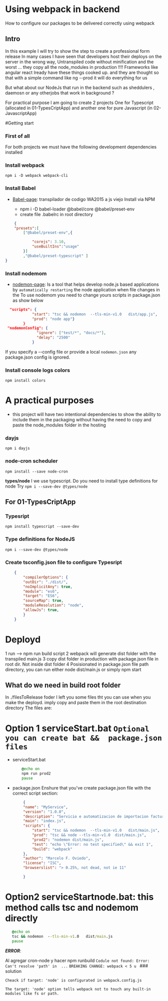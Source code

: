 # Using webpack in backend 
How to configure our packages to be delivered correctly using webpack

## Intro

In this example I will try to show the step to create a professional form release
In many cases I have seen that developers host their deploys on the server in the wrong way, Untranspiled code without minification and the worst ...
they copy all the node_modules in production !!!!
Frameworks like angular react lready have these things cooked up. and they are thought so that with a simple command like ng --prod it will do everything for us

But what about our NodeJs that run in the backend such as sheddulers , daemosn or any otherjobs that work in background ?

For practical purpose I am going to create 2 projects
     One for Typescript  (allocated in 01-TypesCriptApp) and  another one for pure  Javascript (in 02-JavascriptApp)


#Getting start 

### First of all 

For both projects we must have the following development dependencies installed

### Install webpack
    npm i -D webpack webpack-cli

### Install Babel 

- [Babel-page](https://babeljs.io/): transpilador de codigo WA2015 a js viejo
Install via NPM

    - npm i -D babel-loader @babel/core  @babel/preset-env 
    - create file .babelrc in root directory
```json
    {
    "presets":[
        ["@babel/preset-env",{

            "corejs": 3.10,
            "useBuiltIns":"usage"
        }]
        ,"@babel/preset-typescript" ]
}
```

### Install nodemom 
- [nodemon-page](https://www.npmjs.com/package/nodemon): Is a tool that helps develop node.js based applications by `automatically restarting` the node application when file changes in the 
    To use nodemom you need to change yours scripts in package.json as show below

 
```json
  "scripts": {
            "start": "tsc && nodemon  --tls-min-v1.0   dist/app.js",
            "prod": "node app"}
        }
 "nodemonConfig": {
              "ignore": ["test/*", "docs/*"],
              "delay": "2500"
            }
```
If you specify a --config file or provide a local `nodemon.json` any package.json config is ignored.

### Install console logs colors
    npm install colors

# A practical purposes

- this project will have two intentional dependencies to show the ability to include them in the packaging without having the need to copy and paste the node_modules folder in the hosting

### dayjs 

    npm i dayjs

### node-cron scheduler 
    npm install --save node-cron
    
 **types/node** I we use typescript.   Do you need to install type definitions for node Try `npm i --save-dev @types/node`


## For 01-TypesCriptApp 

### Typesript 

    npm install typescript --save-dev

### Type definitions for NodeJS

    npm i --save-dev @types/node

### Create tsconfig.json file to configure Typesript
```json
    {
        "compilerOptions": {
        "outDir": "./dist/",
        "noImplicitAny": true,
        "module": "es6",
        "target": "ES6",
        "sourceMap": true,
        "moduleResolution": "node",
        "allowJs": true,
        }
    }
```
# Deployd 

1 run --> npm run build script
2 webpack will generate dist folder with the transpiled main.js
3 copy dist folder in production with package.json file in root dir. Not inside dist folder
4 Posisionated in package.json file path directory, you can run either 
    node dist/main.js
        or simply
    npm start

## What do we need in build root folder
 
In ./filesToRelease foder I left you some files tht you can use when you make the deployd. imply copy and paste them in the root destination directory
The files are:

# Option 1 serviceStart.bat `Optional you can create bat &&  package.json files`
 - serviceStart.bat
    ```bat  
        @echo on
        npm run prod2
        pause
    ```
- package.json
   Enshure that you've create package.json file with the correct script section:
```json
        {
        "name": "MyService",
        "version": "1.0.0",
        "description": "Servicio e automatizacion de importacion facturas y socios mensual",
        "main": "index.js",
        "scripts": {
            "start": "tsc && nodemon  --tls-min-v1.0   dist/main.js",
            "prod": "tsc && node --tls-min-v1.0  dist/main.js",
            "prod2": "nodemon dist/main.js",
            "test": "echo \"Error: no test specified\" && exit 1",
            "build": "webpack"
        },
        "author": "Marcelo F. Oviedo",
        "license": "ISC",
        "browserslist": "> 0.25%, not dead, not ie 11"

        } 
```

# Option2 serviceStartnode.bat: this method calls tsc and nodemom directly

 ```bat  
    @echo on
    tsc && nodemon  --tls-min-v1.0   dist/main.js
    pause
```

***ERROR***: 

Al agregar cron-node y hacer npm runbuild 
    `Codule not found: Error: Can't resolve 'path' in  ...`
     `BREAKING CHANGE: webpack < 5 u `
    ### solution

    Cheack if target: 'node' is configurated in webpack.config.js

    The target: 'node' option tells webpack not to touch any built-in modules like fs or path.



    
